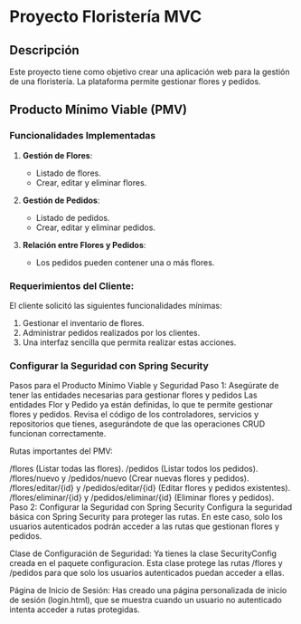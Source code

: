 # Proyecto Floristería MVC

## Descripción
Este proyecto tiene como objetivo crear una aplicación web para la gestión de una floristería. La plataforma permite gestionar flores y pedidos.

## Producto Mínimo Viable (PMV)

### Funcionalidades Implementadas
1. **Gestión de Flores**: 
   - Listado de flores.
   - Crear, editar y eliminar flores.
   
2. **Gestión de Pedidos**:
   - Listado de pedidos.
   - Crear, editar y eliminar pedidos.

3. **Relación entre Flores y Pedidos**:
   - Los pedidos pueden contener una o más flores.

### Requerimientos del Cliente:
El cliente solicitó las siguientes funcionalidades mínimas:
1. Gestionar el inventario de flores.
2. Administrar pedidos realizados por los clientes.
3. Una interfaz sencilla que permita realizar estas acciones.

### Configurar la Seguridad con Spring Security

Pasos para el Producto Mínimo Viable y Seguridad
Paso 1: Asegúrate de tener las entidades necesarias para gestionar flores y pedidos
Las entidades Flor y Pedido ya están definidas, lo que te permite gestionar flores y pedidos. Revisa el código de los controladores, servicios y repositorios que tienes, asegurándote de que las operaciones CRUD funcionan correctamente.

Rutas importantes del PMV:

/flores (Listar todas las flores).
/pedidos (Listar todos los pedidos).
/flores/nuevo y /pedidos/nuevo (Crear nuevas flores y pedidos).
/flores/editar/{id} y /pedidos/editar/{id} (Editar flores y pedidos existentes).
/flores/eliminar/{id} y /pedidos/eliminar/{id} (Eliminar flores y pedidos).
Paso 2: Configurar la Seguridad con Spring Security
Configura la seguridad básica con Spring Security para proteger las rutas. En este caso, solo los usuarios autenticados podrán acceder a las rutas que gestionan flores y pedidos.

Clase de Configuración de Seguridad: Ya tienes la clase SecurityConfig creada en el paquete configuracion. Esta clase protege las rutas /flores y /pedidos para que solo los usuarios autenticados puedan acceder a ellas.

Página de Inicio de Sesión: Has creado una página personalizada de inicio de sesión (login.html), que se muestra cuando un usuario no autenticado intenta acceder a rutas protegidas.
